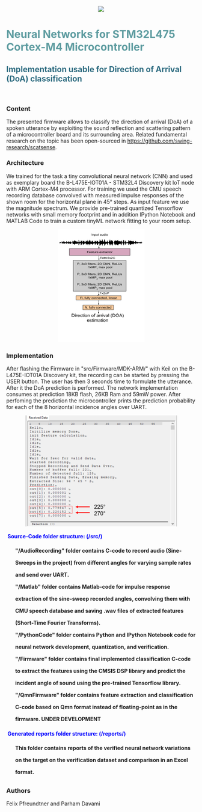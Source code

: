 <!-- #######  Neural Networks for STM32L475 MicroConroller Implementation #########-->
<p align="center">
<img src="images/setup.png">
</p>
<h1 style="color: #5e9ca0;">Neural Networks for STM32L475 Cortex-M4 Microcontroller</h1>
<h2 style="color: #2e6c80;">Implementation usable for Direction of Arrival (DoA) classification</h2>
<p>&nbsp;</p>

### Content
The presented firmware allows to classify the direction of arrival (DoA) of a spoken utterance by exploiting the sound reflection and scattering pattern of a microcontroller board and its surrounding area. Related fundamental research on the topic has been open-sourced in https://github.com/swing-research/scatsense.


### Architecture
We trained for the task a tiny convolutional neural network (CNN) and used as exemplary board the B-L475E-IOT01A - STM32L4 Discovery kit IoT node with ARM Cortex-M4 processor. For training we used the CMU speech recording database convolved with measured impulse responses of the shown room for the horizontal plane in 45° steps. As input feature we use the magnitude spectrum. We provide pre-trained quantized Tensorflow networks with small memory footprint and in addition IPython Notebook and MATLAB Code to train a custom tinyML network fitting to your room setup.

<p align="center">
<img src="images/network.png">
</p>

### Implementation
After flashing the Firmware in "src/Firmware/MDK-ARM/" with Keil on the B-L475E-IOT01A Discovery kit, the recording can be started by pressing the USER button.
The user has then 3 seconds time to formulate the utterance. After it the DoA prediction is performed.
The network implementation consumes at prediction 18KB flash, 26KB Ram and 59mW power.
After perfoming the prediction the microcontroller prints the prediction probability for each of the 8 horizontal incidence angles over UART.

<p align="center">
<img src="images/prediction.png">
</p>
<p><span style="color: #0000ff;"><strong>&nbsp;Source-Code folder structure: (/src/)</strong></span></p>
<ol style="list-style: none; font-size: 14px; line-height: 32px; font-weight: bold;">
<li style="clear: both;">"/AudioRecording" folder contains C-code to record audio (Sine-Sweeps in the project) from different angles for varying sample rates and send over UART.<br /></li>
<li style="clear: both;">"/Matlab" folder contains Matlab-code for impulse response extraction of the sine-sweep recorded angles, convolving them with CMU speech database and saving .wav files of extracted features (Short-Time Fourier Transforms).<br /></li>
<li style="clear: both;">"/PythonCode" folder contains Python and IPython Notebook code for neural network development, quantization, and verification.<br /></li>
<li style="clear: both;">"/Firmware" folder contains final implemented classification C-code to extract the features using the CMSIS DSP library and predict the incident angle of sound using the pre-trained Tensorflow library.<br /></li>
<li style="clear: both;">"/QmnFirmware" folder contains feature extraction and classification C-code based on Qmn format instead of floating-point as in the firmware. UNDER DEVELOPMENT<br /></li>
</ol>
<p><span style="color: #0000ff;"><strong>&nbsp;Generated reports folder structure: (/reports/)</strong></span></p>
<ol style="list-style: none; font-size: 14px; line-height: 32px; font-weight: bold;">
<li style="clear: both;">This folder contains reports of the verified neural network variations on the target on the verification dataset and comparison in an Excel format.</li>
</ol>

### Authors
Felix Pfreundtner and Parham Davami
